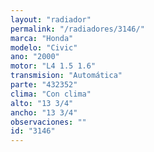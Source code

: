 ```yaml
---
layout: "radiador"
permalink: "/radiadores/3146/"
marca: "Honda"
modelo: "Civic"
ano: "2000"
motor: "L4 1.5 1.6"
transmision: "Automática"
parte: "432352"
clima: "Con clima"
alto: "13 3/4"
ancho: "13 3/4"
observaciones: ""
id: "3146"
---
```


